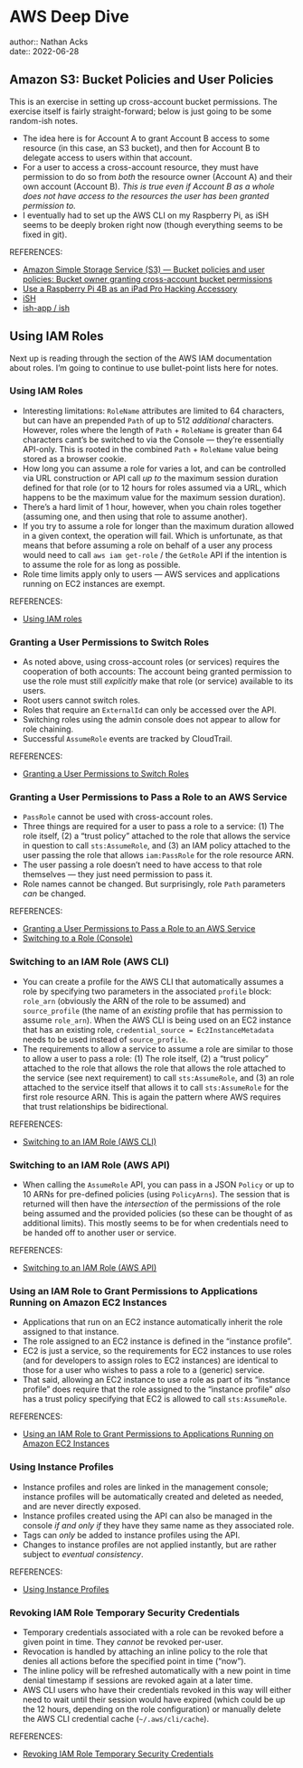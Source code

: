 # AWS Deep Dive

author:: Nathan Acks  
date:: 2022-06-28

## Amazon S3: Bucket Policies and User Policies

This is an exercise in setting up cross-account bucket permissions. The exercise itself is fairly straight-forward; below is just going to be some random-ish notes.

* The idea here is for Account A to grant Account B access to some resource (in this case, an S3 bucket), and then for Account B to delegate access to users within that account.
* For a user to access a cross-account resource, they must have permission to do so from *both* the resource owner (Account A) and their own account (Account B). *This is true even if Account B as a whole does not have access to the resources the user has been granted permission to.*
* I eventually had to set up the AWS CLI on my Raspberry Pi, as iSH seems to be deeply broken right now (though everything seems to be fixed in git).

REFERENCES:

* [Amazon Simple Storage Service (S3) — Bucket policies and user policies: Bucket owner granting cross-account bucket permissions](https://docs.aws.amazon.com/AmazonS3/latest/dev/example-walkthroughs-managing-access-example2.html)
* [Use a Raspberry Pi 4B as an iPad Pro Hacking Accessory](../notes/use-a-raspberry-pi-4b-as-an-ipad-pro-hacking-accessory.md)
* [iSH](http://ish.app/)
* [ish-app / ish](https://github.com/ish-app/ish)

## Using IAM Roles

Next up is reading through the section of the AWS IAM documentation about roles. I’m going to continue to use bullet-point lists here for notes.

### Using IAM Roles

* Interesting limitations: `RoleName` attributes are limited to 64 characters, but can have an prepended `Path` of up to 512 *additional* characters. However, roles  where the length of `Path` + `RoleName` is greater than 64 characters cant’s be switched to via the Console — they’re essentially API-only. This is rooted in the combined `Path` + `RoleName` value being stored as a browser cookie.
* How long you can assume a role for varies a lot, and can be controlled via URL construction or API call *up to* the maximum session duration defined for that role (or to 12 hours for roles assumed via a URL, which happens to be the maximum value for the maximum session duration).
* There’s a hard limit of 1 hour, however, when you chain roles together (assuming one, and then using that role to assume another).
* If you try to assume a role for longer than the maximum duration allowed in a given context, the operation will fail. Which is unfortunate, as that means that before assuming a role on behalf of a user any process would need to call `aws iam get-role` / the `GetRole` API if the intention is to assume the role for as long as possible.
* Role time limits apply only to users — AWS services and applications running on EC2 instances are exempt.

REFERENCES:

* [Using IAM roles](https://docs.aws.amazon.com/IAM/latest/UserGuide/id_roles_use.html)

### Granting a User Permissions to Switch Roles

* As noted above, using cross-account roles (or services) requires the cooperation of both accounts: The account being granted permission to use the role must still *explicitly* make that role (or service) available to its users.
* Root users cannot switch roles.
* Roles that require an `ExternalId` can only be accessed over the API.
* Switching roles using the admin console does not appear to allow for role chaining.
* Successful `AssumeRole` events are tracked by CloudTrail.

REFERENCES:

* [Granting a User Permissions to Switch Roles](https://docs.aws.amazon.com/IAM/latest/UserGuide/id_roles_use_permissions-to-switch.html)

### Granting a User Permissions to Pass a Role to an AWS Service

* `PassRole` cannot be used with cross-account roles.
* Three things are required for a user to pass a role to a service: (1) The role itself, (2) a “trust policy” attached to the role that allows the service in question to call `sts:AssumeRole`, and (3) an IAM policy attached to the user passing the role that allows `iam:PassRole` for the role resource ARN.
* The user passing a role doesn’t need to have access to that role themselves — they just need permission to pass it.
* Role names cannot be changed. But surprisingly, role `Path` parameters *can* be changed.

REFERENCES:

* [Granting a User Permissions to Pass a Role to an AWS Service](https://docs.aws.amazon.com/IAM/latest/UserGuide/id_roles_use_passrole.html)
* [Switching to a Role (Console)](https://docs.aws.amazon.com/IAM/latest/UserGuide/id_roles_use_switch-role-console.html)

### Switching to an IAM Role (AWS CLI)

* You can create a profile for the AWS CLI that automatically assumes a role by specifying two parameters in the associated `profile` block: `role_arn` (obviously the ARN of the role to be assumed) and `source_profile` (the name of an *existing* profile that has permission to assume `role_arn`). When the AWS CLI is being used on an EC2 instance that has an existing role, `credential_source = Ec2InstanceMetadata` needs to be used instead of `source_profile`.
* The requirements to allow a service to assume a role are similar to those to allow a user to pass a role: (1) The role itself, (2) a “trust policy” attached to the role that allows the role that allows the role attached to the service (see next requirement) to call `sts:AssumeRole`, and (3) an role attached to the service itself that allows it to call `sts:AssumeRole` for the first role resource ARN. This is again the pattern where AWS requires that trust relationships be bidirectional.

REFERENCES:

* [Switching to an IAM Role (AWS CLI)](https://docs.aws.amazon.com/IAM/latest/UserGuide/id_roles_use_switch-role-cli.html)

### Switching to an IAM Role (AWS API)

* When calling the `AssumeRole` API, you can pass in a JSON `Policy` or up to 10 ARNs for pre-defined policies (using `PolicyArns`). The session that is returned will then have the *intersection* of the permissions of the role being assumed and the provided policies (so these can be thought of as additional limits). This mostly seems to be for when credentials need to be handed off to another user or service.

REFERENCES:

* [Switching to an IAM Role (AWS API)](https://docs.aws.amazon.com/IAM/latest/UserGuide/id_roles_use_switch-role-api.html)

### Using an IAM Role to Grant Permissions to Applications Running on Amazon EC2 Instances

* Applications that run on an EC2 instance automatically inherit the role assigned to that instance.
* The role assigned to an EC2 instance is defined in the “instance profile”.
* EC2 is just a service, so the requirements for EC2 instances to use roles (and for developers to assign roles to EC2 instances) are identical to those for a user who wishes to pass a role to a (generic) service.
* That said, allowing an EC2 instance to use a role as part of its “instance profile” does require that the role assigned to the “instance profile” *also* has a trust policy specifying that EC2 is allowed to call `sts:AssumeRole`.

REFERENCES:

* [Using an IAM Role to Grant Permissions to Applications Running on Amazon EC2 Instances](https://docs.aws.amazon.com/IAM/latest/UserGuide/id_roles_use_switch-role-ec2.html)

### Using Instance Profiles

* Instance profiles and roles are linked in the management console; instance profiles will be automatically created and deleted as needed, and are never directly exposed.
* Instance profiles created using the API can also be managed in the console *if and only if* they have they same name as they associated role.
* Tags can *only* be added to instance profiles using the API.
* Changes to instance profiles are not applied instantly, but are rather subject to *eventual consistency*.

REFERENCES:

* [Using Instance Profiles](https://docs.aws.amazon.com/IAM/latest/UserGuide/id_roles_use_switch-role-ec2_instance-profiles.html)

### Revoking IAM Role Temporary Security Credentials

* Temporary credentials associated with a role can be revoked before a given point in time. They *cannot* be revoked per-user.
* Revocation is handled by attaching an inline policy to the role that denies all actions before the specified point in time (“now”).
* The inline policy will be refreshed automatically with a new point in time denial timestamp if sessions are revoked again at a later time.
* AWS CLI users who have their credentials revoked in this way will either need to wait until their session would have expired (which could be up the 12 hours, depending on the role configuration) or manually delete the AWS CLI credential cache (`~/.aws/cli/cache`).

REFERENCES:

* [Revoking IAM Role Temporary Security Credentials](https://docs.aws.amazon.com/IAM/latest/UserGuide/id_roles_use_revoke-sessions.html)
